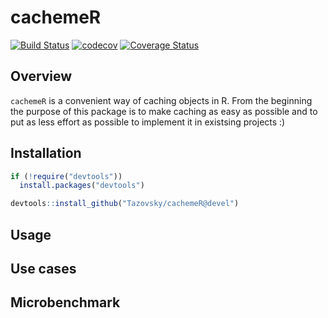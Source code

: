 # cachemeR

[![Build Status](https://travis-ci.org/Tazovsky/cachemeR.svg?branch=devel)](https://travis-ci.org/Tazovsky/cachemeR)
[![codecov](https://codecov.io/gh/Tazovsky/cachemeR/branch/devel/graph/badge.svg)](https://codecov.io/gh/Tazovsky/cachemeR)
[![Coverage Status](https://coveralls.io/repos/github/Tazovsky/cachemeR/badge.svg?branch=devel)](https://coveralls.io/github/Tazovsky/cachemeR?branch=devel)

## Overview

`cachemeR` is a convenient way of caching objects in R. 
From the beginning the purpose of this package is to make caching as easy as possible 
and to put as less effort as possible to implement it in existsing projects :)

## Installation


``` r
if (!require("devtools")) 
  install.packages("devtools")

devtools::install_github("Tazovsky/cachemeR@devel")
```

## Usage

## Use cases

## Microbenchmark
